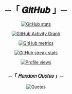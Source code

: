 <h1 align="center">
    ─「 𝑮𝒊𝒕𝑯𝒖𝒃 」─
</h1>
<div align="center">

[![GitHub stats](https://github-readme-stats.vercel.app/api?username=ikx7a&show_icons=true&count_private=true)]() 

[![GitHub Activity Graph](https://activity-graph.herokuapp.com/graph?username=Al3x-GitHub)]()

[![GitHub metrics](https://metrics.lecoq.io/Al3x-GitHub)]()

[![GitHub streak stats](https://github-readme-streak-stats.herokuapp.com/?user=Al3x-GitHub)]()

[![Profile views](https://gpvc.arturio.dev/Al3x-GitHub)]()

<h3 align="center">
    ─「 𝑅𝑎𝑛𝑑𝑜𝑚 𝑄𝑢𝑜𝑡𝑒𝑠 」─
</h3>

![Quotes](https://quotes-github-readme.vercel.app/api?type=horizontal&theme=radical)

</div>
